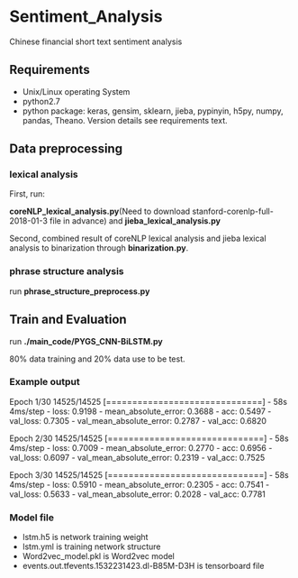 # Sentiment_Analysis
Chinese financial short text sentiment analysis

## Requirements
* Unix/Linux operating System
* python2.7
* python package: keras, gensim, sklearn, jieba, pypinyin, h5py, numpy, pandas, Theano. Version details see requirements text.

## Data preprocessing
### lexical analysis
First, run:

**coreNLP_lexical_analysis.py**(Need to download stanford-corenlp-full-2018-01-3 file in advance) and **jieba_lexical_analysis.py**

Second, combined result of coreNLP lexical analysis and jieba lexical analysis to binarization through **binarization.py**.

### phrase structure analysis

run **phrase_structure_preprocess.py**

## Train and Evaluation
run **./main_code/PYGS_CNN-BiLSTM.py**

80% data  training and 20% data use to be test.

### Example output

Epoch 1/30
14525/14525 [==============================] - 58s 4ms/step - loss: 0.9198 - mean_absolute_error: 0.3688 - acc: 0.5497 - val_loss: 0.7305 - val_mean_absolute_error: 0.2787 - val_acc: 0.6820

Epoch 2/30
14525/14525 [==============================] - 58s 4ms/step - loss: 0.7009 - mean_absolute_error: 0.2770 - acc: 0.6956 - val_loss: 0.6097 - val_mean_absolute_error: 0.2319 - val_acc: 0.7525

Epoch 3/30
14525/14525 [==============================] - 58s 4ms/step - loss: 0.5910 - mean_absolute_error: 0.2305 - acc: 0.7541 - val_loss: 0.5633 - val_mean_absolute_error: 0.2028 - val_acc: 0.7781

### Model file
* lstm.h5 is network training weight
* lstm.yml is training network structure
* Word2vec_model.pkl is Word2vec model
* events.out.tfevents.1532231423.dl-B85M-D3H is tensorboard file
